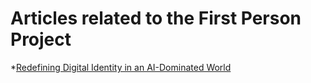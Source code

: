 # Articles related to the First Person Project
*[Redefining Digital Identity in an AI-Dominated World](http://bit.ly/46qU24e)

